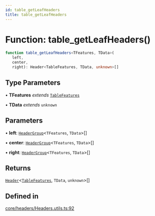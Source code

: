 ```yaml
---
id: table_getLeafHeaders
title: table_getLeafHeaders
---
```


# Function: table\_getLeafHeaders()

```ts
function table_getLeafHeaders<TFeatures, TData>(
   left, 
   center, 
   right): Header<TableFeatures, TData, unknown>[]
```

## Type Parameters

• **TFeatures** *extends* [`TableFeatures`](../interfaces/tablefeatures.md)

• **TData** *extends* `unknown`

## Parameters

• **left**: [`HeaderGroup`](../interfaces/headergroup.md)\<`TFeatures`, `TData`\>[]

• **center**: [`HeaderGroup`](../interfaces/headergroup.md)\<`TFeatures`, `TData`\>[]

• **right**: [`HeaderGroup`](../interfaces/headergroup.md)\<`TFeatures`, `TData`\>[]

## Returns

[`Header`](../type-aliases/header.md)\<[`TableFeatures`](../interfaces/tablefeatures.md), `TData`, `unknown`\>[]

## Defined in

[core/headers/Headers.utils.ts:92](https://github.com/TanStack/table/blob/b1e6b79157b0debc7222660572b06c8b857f4605/packages/table-core/src/core/headers/Headers.utils.ts#L92)
